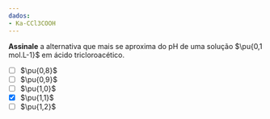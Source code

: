 ```yaml
---
dados:
- Ka-CCl3COOH
---
```


**Assinale** a alternativa que mais se aproxima do $\mathrm{pH}$ de uma solução $\pu{0,1 mol.L-1}$ em ácido tricloroacético.

- [ ] $\pu{0,8}$
- [ ] $\pu{0,9}$
- [ ] $\pu{1,0}$
- [x] $\pu{1,1}$
- [ ] $\pu{1,2}$
